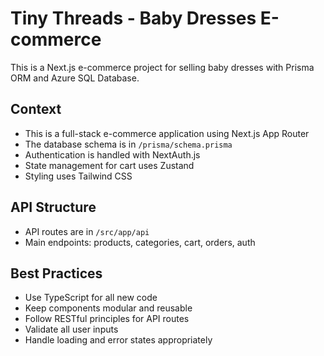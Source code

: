 <!-- Use this file to provide workspace-specific custom instructions to Copilot. For more details, visit https://code.visualstudio.com/docs/copilot/copilot-customization#_use-a-githubcopilotinstructionsmd-file -->

# Tiny Threads - Baby Dresses E-commerce

This is a Next.js e-commerce project for selling baby dresses with Prisma ORM and Azure SQL Database.

## Context

- This is a full-stack e-commerce application using Next.js App Router
- The database schema is in `/prisma/schema.prisma`
- Authentication is handled with NextAuth.js
- State management for cart uses Zustand
- Styling uses Tailwind CSS

## API Structure

- API routes are in `/src/app/api`
- Main endpoints: products, categories, cart, orders, auth

## Best Practices

- Use TypeScript for all new code
- Keep components modular and reusable
- Follow RESTful principles for API routes
- Validate all user inputs
- Handle loading and error states appropriately
